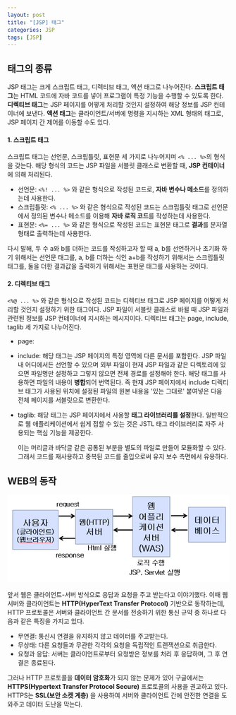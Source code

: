 ```yaml
---
layout: post
title: "[JSP] 태그" 
categories: JSP
tags: [JSP]
---
```


## **태그의 종류**  
  
  
 JSP 태그는 크게 스크립트 태그, 디렉티브 태그, 액션 태그로 나누어진다. **스크립트 태그**는 HTML 코드에 자바 코드를 넣어 프로그램이 특정 기능을 수행할 수 있도록 한다. **디렉티브 태그**는 JSP 페이지를 어떻게 처리할 것인지 설정하여 해당 정보를 JSP 컨테이너에 보낸다. **액션 태그**는 클라이언트/서버에 명령을 지시하는 XML 형태의 태그로, JSP 페이지 간 제어를 이동할 수도 있다.  

#### 1. 스크립트 태그

스크립트 태그는 선언문, 스크립틀릿, 표현문 세 가지로 나누어지며 `<% ... %>`의 형식을 갖는다. 해당 형식의 코드는 JSP 파일을 서블릿 클래스로 변환할 때, **JSP 컨테이너**에 의해 처리된다.

- 선언문: `<%! ... %>` 와 같은 형식으로 작성된 코드로, **자바 변수나 메소드**를 정의하는데 사용한다.
- 스크립틀릿: `<% ... %>` 와 같은 형식으로 작성된 코드는 스크립틀릿 태그로 선언문에서 정의된 변수나 메소드를 이용해 **자바 로직 코드**를 작성하는데 사용한다.
- 표현문: `<%= ... %>` 와 같은 형식으로 작성된 코드는 표현문 태그로 **결과**를 문자열 형태로 출력하는데 사용한다.  

다시 말해, 두 수 a와 b를 더하는 코드를 작성하고자 할 때 a, b를 선언하거나 초기화 하기 위해서는 선언문 태그를, a, b를 더하는 식인 a+b를 작성하기 위해서는 스크립틀릿 태그를, 둘을 더한 결과값을 출력하기 위해서는 표현문 태그를 사용하는 것이다.


#### 2. 디렉티브 태그

`<%@ ... %>` 와 같은 형식으로 작성된 코드는 디렉티브 태그로 JSP 페이지를 어떻게 처리할 것인지 설정하기 위한 태그이다. JSP 파일이 서블릿 클래스로 바뀔 때 JSP 파일과 관련된 정보를 JSP 컨테이너에 지시하는 메시지이다. 디렉티브 태그는 page, include, taglib 세 가지로 나누어진다.

- page: 
- include: 해당 태그는 JSP 페이지의 특정 영역에 다른 문서를 포함한다. JSP 파일 내 어디에서든 선언할 수 있으며 외부 파일이 현재 JSP 파일과 같은 디렉토리에 있으면 파일명만 설정하고 그렇지 않으면 전체 경로를 설정해야 한다. 해당 태그를 사용하면 파일의 내용이 **병합**되어 번역된다. 즉 현재 JSP 페이지에서 include 디렉티브 태그가 사용된 위치에 설정된 파일의 원본 내용을 '있는 그대로' 붙여넣은 다음 전체 페이지를 서블릿으로 변환한다.
- taglib: 해당 태그는 JSP 페이지에서 사용할 **태그 라이브러리를 설정**한다. 일반적으로 웹 애플리케이션에서 쉽게 접할 수 있는 것은 JSTL 태그 라이브러리로 자주 사용되는 핵심 기능을 제공한다.

 

  이는 머리글과 바닥글 같은 공통된 부분을 별도의 파일로 만들어 모듈화할 수 있다. 그래서 코드를 재사용하고 중복된 코드를 줄입으로써 유지 보수 측면에서 유용하다.




## **WEB의 동작**  
![image1](_posts/JSP/images/img1.png)  
  
 앞서 웹은 클라이언트-서버 방식으로 응답과 요청을 주고 받는다고 이야기했다. 이때 웹서버와 클라이언트는 **HTTP(HyperText Transfer Protocol)** 기반으로 동작하는데, HTTP 프로토콜은 서버와 클라이언트 간 문서를 전송하기 위한 통신 규약 중 하나로 다음과 같은 특징을 가지고 있다.
 
- 무연결: 통신시 연결을 유지하지 않고 데이터를 주고받는다.
- 무상태: 다른 요청들과 무관한 각각의 요청을 독립적인 트랜잭션으로 취급한다.
- 요청과 응답: 서버는 클라이언트로부터 요청받은 정보를 처리 후 응답하며, 그 후 연결은 종료된다.  


 그러나 HTTP 프로토콜을 **데이터 암호화**가 되지 않는 문제가 있어 구글에서는 **HTTPS(Hypertext Transfer Protocol Secure)** 프로토콜의 사용을 권고하고 있다. HTTPS는 **SSL(보안 소켓 계층)** 을 사용하여 서버와 클라이언트 간에 안전한 연결을 도와주고 데이터 도난을 막는다.

